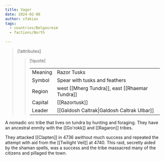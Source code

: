 ```yaml
---
title: Vagor
date: 2024-02-06
author: sfakias
tags:
  - countries/Belgosreim
  - factions/North
 
---
```

> [!attributes]
> 
> > [!quote]
> >
> > | | |
> > | --- | --- |
> > | Meaning | Razor Tusks |
> > | Symbol | Spear with tusks and feathers |
> > | Region | west [[Mherg Tundra]], east [[Rhaemar Tundra]] |
> > | Capital | [[Razortusk]] |
> > | Leader | [[Galdosh Caltrak\|Galdosh Caltrak Ulbar]] |

A nomadic orc tribe that lives on tundra by hunting and foraging. They have an ancestral enmity with the [[Go'rokk]] and [[Ragaron]] tribes.

They attacked [[Clapten]] in 4736 awithout much success and repeated the attempt with aid from the [[Twilight Veil]] at 4740. This raid, secretly aided by the shaman spells, was a success and the tribe massacred many of the citizens and pillaged the town.